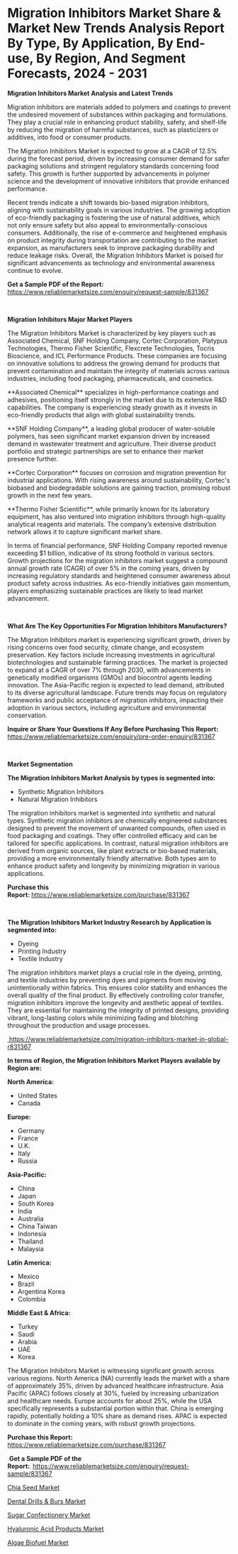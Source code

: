 <p><h1>Migration Inhibitors Market Share & Market New Trends Analysis Report By Type, By Application, By End-use, By Region, And Segment Forecasts, 2024 - 2031</h1></p><p><strong>Migration Inhibitors Market Analysis and Latest Trends</strong></p>
<p><p>Migration inhibitors are materials added to polymers and coatings to prevent the undesired movement of substances within packaging and formulations. They play a crucial role in enhancing product stability, safety, and shelf-life by reducing the migration of harmful substances, such as plasticizers or additives, into food or consumer products.</p><p>The Migration Inhibitors Market is expected to grow at a CAGR of 12.5% during the forecast period, driven by increasing consumer demand for safer packaging solutions and stringent regulatory standards concerning food safety. This growth is further supported by advancements in polymer science and the development of innovative inhibitors that provide enhanced performance. </p><p>Recent trends indicate a shift towards bio-based migration inhibitors, aligning with sustainability goals in various industries. The growing adoption of eco-friendly packaging is fostering the use of natural additives, which not only ensure safety but also appeal to environmentally-conscious consumers. Additionally, the rise of e-commerce and heightened emphasis on product integrity during transportation are contributing to the market expansion, as manufacturers seek to improve packaging durability and reduce leakage risks. Overall, the Migration Inhibitors Market is poised for significant advancements as technology and environmental awareness continue to evolve.</p></p>
<p><strong>Get a Sample PDF of the Report:&nbsp;</strong> <a href="https://www.reliablemarketsize.com/enquiry/request-sample/831367?utm_campaign=1437&utm_medium=2&utm_source=Github&utm_content=ia&utm_term=08102024&utm_id=migration-inhibitors">https://www.reliablemarketsize.com/enquiry/request-sample/831367</a></p>
<p>&nbsp;</p>
<p><strong>Migration Inhibitors Major Market Players</strong></p>
<p><p>The Migration Inhibitors Market is characterized by key players such as Associated Chemical, SNF Holding Company, Cortec Corporation, Platypus Technologies, Thermo Fisher Scientific, Flexcrete Technologies, Tocris Bioscience, and ICL Performance Products. These companies are focusing on innovative solutions to address the growing demand for products that prevent contamination and maintain the integrity of materials across various industries, including food packaging, pharmaceuticals, and cosmetics.</p><p>**Associated Chemical** specializes in high-performance coatings and adhesives, positioning itself strongly in the market due to its extensive R&D capabilities. The company is experiencing steady growth as it invests in eco-friendly products that align with global sustainability trends. </p><p>**SNF Holding Company**, a leading global producer of water-soluble polymers, has seen significant market expansion driven by increased demand in wastewater treatment and agriculture. Their diverse product portfolio and strategic partnerships are set to enhance their market presence further.</p><p>**Cortec Corporation** focuses on corrosion and migration prevention for industrial applications. With rising awareness around sustainability, Cortec's biobased and biodegradable solutions are gaining traction, promising robust growth in the next few years.</p><p>**Thermo Fisher Scientific**, while primarily known for its laboratory equipment, has also ventured into migration inhibitors through high-quality analytical reagents and materials. The company’s extensive distribution network allows it to capture significant market share.</p><p>In terms of financial performance, SNF Holding Company reported revenue exceeding $1 billion, indicative of its strong foothold in various sectors. Growth projections for the migration inhibitors market suggest a compound annual growth rate (CAGR) of over 5% in the coming years, driven by increasing regulatory standards and heightened consumer awareness about product safety across industries. As eco-friendly initiatives gain momentum, players emphasizing sustainable practices are likely to lead market advancement.</p></p>
<p>&nbsp;</p>
<p><strong>What Are The Key Opportunities For Migration Inhibitors Manufacturers?</strong></p>
<p><p>The Migration Inhibitors market is experiencing significant growth, driven by rising concerns over food security, climate change, and ecosystem preservation. Key factors include increasing investments in agricultural biotechnologies and sustainable farming practices. The market is projected to expand at a CAGR of over 7% through 2030, with advancements in genetically modified organisms (GMOs) and biocontrol agents leading innovation. The Asia-Pacific region is expected to lead demand, attributed to its diverse agricultural landscape. Future trends may focus on regulatory frameworks and public acceptance of migration inhibitors, impacting their adoption in various sectors, including agriculture and environmental conservation.</p></p>
<p><strong>Inquire or Share Your Questions If Any Before Purchasing This Report:</strong> <a href="https://www.reliablemarketsize.com/enquiry/pre-order-enquiry/831367?utm_campaign=1437&utm_medium=2&utm_source=Github&utm_content=ia&utm_term=08102024&utm_id=migration-inhibitors">https://www.reliablemarketsize.com/enquiry/pre-order-enquiry/831367</a></p>
<p>&nbsp;</p>
<p><strong>Market Segmentation</strong></p>
<p><strong>The Migration Inhibitors Market Analysis by types is segmented into:</strong></p>
<p><ul><li>Synthetic Migration Inhibitors</li><li>Natural Migration Inhibitors</li></ul></p>
<p><p>The migration inhibitors market is segmented into synthetic and natural types. Synthetic migration inhibitors are chemically engineered substances designed to prevent the movement of unwanted compounds, often used in food packaging and coatings. They offer controlled efficacy and can be tailored for specific applications. In contrast, natural migration inhibitors are derived from organic sources, like plant extracts or bio-based materials, providing a more environmentally friendly alternative. Both types aim to enhance product safety and longevity by minimizing migration in various applications.</p></p>
<p><strong>Purchase this Report:&nbsp;</strong><a href="https://www.reliablemarketsize.com/purchase/831367?utm_campaign=1437&utm_medium=2&utm_source=Github&utm_content=ia&utm_term=08102024&utm_id=migration-inhibitors">https://www.reliablemarketsize.com/purchase/831367</a></p>
<p>&nbsp;</p>
<p><strong>The Migration Inhibitors Market Industry Research by Application is segmented into:</strong></p>
<p><ul><li>Dyeing</li><li>Printing Industry</li><li>Textile Industry</li></ul></p>
<p><p>The migration inhibitors market plays a crucial role in the dyeing, printing, and textile industries by preventing dyes and pigments from moving unintentionally within fabrics. This ensures color stability and enhances the overall quality of the final product. By effectively controlling color transfer, migration inhibitors improve the longevity and aesthetic appeal of textiles. They are essential for maintaining the integrity of printed designs, providing vibrant, long-lasting colors while minimizing fading and blotching throughout the production and usage processes.</p></p>
<p><a href="https://www.reliablemarketsize.com/migration-inhibitors-market-in-global-r831367?utm_campaign=1437&utm_medium=2&utm_source=Github&utm_content=ia&utm_term=08102024&utm_id=migration-inhibitors">&nbsp;https://www.reliablemarketsize.com/migration-inhibitors-market-in-global-r831367</a></p>
<p><strong>In terms of Region, the Migration Inhibitors Market Players available by Region are:</strong></p>
<p>
    <p> <strong> North America: </strong>
        <ul>
            <li>United States</li>
            <li>Canada</li>
        </ul>
        </p> 
    <p> <strong> Europe: </strong>
        <ul>
            <li>Germany</li>
            <li>France</li>
            <li>U.K.</li>
            <li>Italy</li>
            <li>Russia</li>
        </ul>
        </p> 
    <p> <strong> Asia-Pacific: </strong>
        <ul>
            <li>China</li>
            <li>Japan</li>
            <li>South Korea</li>
            <li>India</li>
            <li>Australia</li>
            <li>China Taiwan</li>
            <li>Indonesia</li>
            <li>Thailand</li>
            <li>Malaysia</li>
        </ul>
        </p> 
    <p> <strong> Latin America: </strong>
        <ul>
            <li>Mexico</li>
            <li>Brazil</li>
            <li>Argentina Korea</li>
            <li>Colombia</li>
        </ul>
        </p> 
    <p> <strong> Middle East & Africa: </strong>
        <ul>
            <li>Turkey</li>
            <li>Saudi</li>
            <li>Arabia</li>
            <li>UAE</li>
            <li>Korea</li>
        </ul>
    </p>
    </p>
<p><p>The Migration Inhibitors Market is witnessing significant growth across various regions. North America (NA) currently leads the market with a share of approximately 35%, driven by advanced healthcare infrastructure. Asia Pacific (APAC) follows closely at 30%, fueled by increasing urbanization and healthcare needs. Europe accounts for about 25%, while the USA specifically represents a substantial portion within that. China is emerging rapidly, potentially holding a 10% share as demand rises. APAC is expected to dominate in the coming years, with robust growth projections.</p></p>
<p><strong>Purchase this Report: </strong><a href="https://www.reliablemarketsize.com/purchase/831367?utm_campaign=1437&utm_medium=2&utm_source=Github&utm_content=ia&utm_term=08102024&utm_id=migration-inhibitors">https://www.reliablemarketsize.com/purchase/831367</a></p>
<p>&nbsp;<strong>Get a Sample PDF of the Report:&nbsp;&nbsp;</strong><a href="https://www.reliablemarketsize.com/enquiry/request-sample/831367?utm_campaign=1437&utm_medium=2&utm_source=Github&utm_content=ia&utm_term=08102024&utm_id=migration-inhibitors">https://www.reliablemarketsize.com/enquiry/request-sample/831367</a></p>
<p><strong></strong></p>
<p><p><a href="https://www.linkedin.com/pulse/global-chia-seed-market-projected-grow-cagr-143-forcasted-w4ucf?utm_campaign=1437&utm_medium=2&utm_source=Github&utm_content=ia&utm_term=08102024&utm_id=migration-inhibitors">Chia Seed Market</a></p><p><a href="https://github.com/Chiragrp22/Market-Research-Report-List-6/blob/main/dental-drills-burs-market.md?utm_campaign=1437&utm_medium=2&utm_source=Github&utm_content=ia&utm_term=08102024&utm_id=migration-inhibitors">Dental Drills & Burs Market</a></p><p><a href="https://www.linkedin.com/pulse/global-sugar-confectionery-market-size-trends-analysis-regional-4plgf?utm_campaign=1437&utm_medium=2&utm_source=Github&utm_content=ia&utm_term=08102024&utm_id=migration-inhibitors">Sugar Confectionery Market</a></p><p><a href="https://www.linkedin.com/pulse/global-hyaluronic-acid-products-market-opportunities-forecast-zkhbe?utm_campaign=1437&utm_medium=2&utm_source=Github&utm_content=ia&utm_term=08102024&utm_id=migration-inhibitors">Hyaluronic Acid Products Market</a></p><p><a href="https://www.linkedin.com/pulse/algae-biofuel-market-overview-forecast-2024-2031-detailed-kmfuf?utm_campaign=1437&utm_medium=2&utm_source=Github&utm_content=ia&utm_term=08102024&utm_id=migration-inhibitors">Algae Biofuel Market</a></p></p>